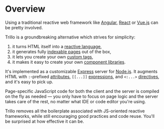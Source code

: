 # Overview

Using a traditional reactive web framework like [Angular](https://angular.io/), [React](https://react.dev/) or [Vue.js](https://vuejs.org/) can be pretty involved.

Trillo is a groundbreaking alternative which strives for simplicity:

1. it turns HTML itself into a [reactive language](reactivity.md),
2. it generates fully [indexable pages](https://docs.trillojs.dev/en/topics/indexability) out of the box,
3. it lets you create your own [custom tags](https://docs.trillojs.dev/en/topics/reusability),
4. it makes it easy to create your own [component libraries](https://docs.trillojs.dev/en/topics/kits).

It's implemented as a customizable [Express](https://expressjs.com/) server for [Node.js](https://nodejs.org/). It augments HTML with `:`-prefixed [attributes](https://trillojs.gitbook.io/docs/reference/language#values), `[[...]]` [expressions](https://trillojs.gitbook.io/docs/reference/language#expressions), and `<:...>` [directives](https://trillojs.gitbook.io/docs/reference/preprocessor), and it's easy to pick up.

Page-specific JavaScript code for both the client and the server is compiled on the fly as needed — you only have to focus on page logic and the server takes care of the rest, no matter what IDE or code editor you're using.

Trillo removes all the boilerplate associated with JS-oriented reactive  frameworks, while still encouraging good practices and code reuse. You'll be surprised at how effective it can be.
